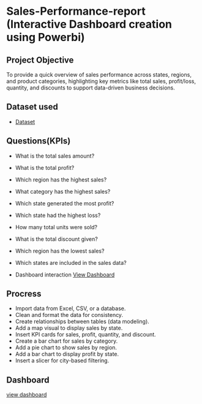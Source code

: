# Sales-Performance-report (Interactive Dashboard creation using Powerbi)

## Project Objective
To provide a quick overview of sales performance across states, regions, and product categories, highlighting key metrics like total sales, profit/loss, quantity, and discounts to support data-driven business decisions.
## Dataset used 
- <a href="https://github.com/Uma160803/Sales-Performance-report/blob/main/Sample%20-%20Superstore_new1.xlsx">Dataset</a>
## Questions(KPIs)
- What is the total sales amount?
- What is the total profit?
- Which region has the highest sales?
- What category has the highest sales?
- Which state generated the most profit?
- Which state had the highest loss?
- How many total units were sold?
- What is the total discount given?
- Which region has the lowest sales?
- Which states are included in the sales data?

- Dashboard interaction <a href="https://github.com/Uma160803/Sales-Performance-report/commit/7e214aa307551cc3b2f3db77f898e1732b46b3fc">View Dashboard</a>
## Procress
- Import data from Excel, CSV, or a database.
- Clean and format the data for consistency.
- Create relationships between tables (data modeling).
- Add a map visual to display sales by state.
- Insert KPI cards for sales, profit, quantity, and discount.
- Create a bar chart for sales by category.
- Add a pie chart to show sales by region.
- Add a bar chart to display profit by state.
- Insert a slicer for city-based filtering.
## Dashboard
<a href="pic.png">view dashboard</a> 

